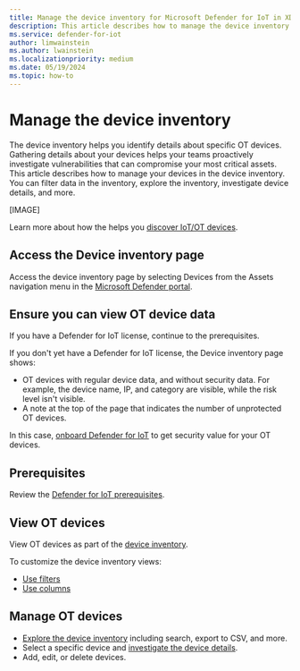```yaml
---
title: Manage the device inventory for Microsoft Defender for IoT in XDR Defender portal
description: This article describes how to manage the device inventory for Microsoft Defender for IoT in XDR Defender portal
ms.service: defender-for-iot
author: limwainstein
ms.author: lwainstein
ms.localizationpriority: medium
ms.date: 05/19/2024
ms.topic: how-to
---
```


# Manage the device inventory

The device inventory helps you identify details about specific OT devices. Gathering details about your devices helps your teams proactively investigate vulnerabilities that can compromise your most critical assets. This article describes how to manage your devices in the device inventory. You can filter data in the inventory, explore the inventory, investigate device details, and more.

[IMAGE]

Learn more about how the helps you [discover IoT/OT devices](device-discovery.md).

## Access the Device inventory page

Access the device inventory page by selecting Devices from the Assets navigation menu in the [Microsoft Defender portal](https://security.microsoft.com/machines).

## Ensure you can view OT device data

If you have a Defender for IoT license, continue to the prerequisites.

If you don't yet have a Defender for IoT license, the Device inventory page shows:

- OT devices with regular device data, and without security data. For example, the device name, IP, and category are visible, while the risk level isn't visible.
- A note at the top of the page that indicates the number of unprotected OT devices.

In this case, [onboard Defender for IoT](get-started.md) to get security value for your OT devices.

## Prerequisites

Review the [Defender for IoT prerequisites](prerequisites.md).

## View OT devices

View OT devices as part of the [device inventory](/defender-endpoint/machines-view-overview.md#device-inventory-overview).

To customize the device inventory views:

- [Use filters](/defender-endpoint/machines-view-overview.md#use-filters-to-customize-the-device-inventory-views)
- [Use columns](/defender-endpoint/machines-view-overview.md#use-columns-to-customize-the-device-inventory-views)

## Manage OT devices

- [Explore the device inventory](/defender-endpoint/machines-view-overview.md#explore-the-device-inventory) including search, export to CSV, and more.
- Select a specific device and [investigate the device details](/defender-endpoint/investigate-machines.md).
- Add, edit, or delete devices.